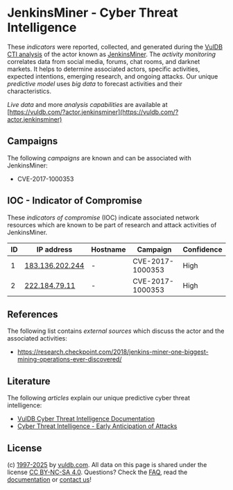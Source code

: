 # JenkinsMiner - Cyber Threat Intelligence

These _indicators_ were reported, collected, and generated during the [VulDB CTI analysis](https://vuldb.com/?kb.cti) of the actor known as [JenkinsMiner](https://vuldb.com/?actor.jenkinsminer). The _activity monitoring_ correlates data from social media, forums, chat rooms, and darknet markets. It helps to determine associated actors, specific activities, expected intentions, emerging research, and ongoing attacks. Our unique _predictive model_ uses _big data_ to forecast activities and their characteristics.

_Live data_ and more _analysis capabilities_ are available at [https://vuldb.com/?actor.jenkinsminer](https://vuldb.com/?actor.jenkinsminer)

## Campaigns

The following _campaigns_ are known and can be associated with JenkinsMiner:

* CVE-2017-1000353

## IOC - Indicator of Compromise

These _indicators of compromise_ (IOC) indicate associated network resources which are known to be part of research and attack activities of JenkinsMiner.

ID | IP address | Hostname | Campaign | Confidence
-- | ---------- | -------- | -------- | ----------
1 | [183.136.202.244](https://vuldb.com/?ip.183.136.202.244) | - | CVE-2017-1000353 | High
2 | [222.184.79.11](https://vuldb.com/?ip.222.184.79.11) | - | CVE-2017-1000353 | High

## References

The following list contains _external sources_ which discuss the actor and the associated activities:

* https://research.checkpoint.com/2018/jenkins-miner-one-biggest-mining-operations-ever-discovered/

## Literature

The following _articles_ explain our unique predictive cyber threat intelligence:

* [VulDB Cyber Threat Intelligence Documentation](https://vuldb.com/?kb.cti)
* [Cyber Threat Intelligence - Early Anticipation of Attacks](https://www.scip.ch/en/?labs.20201022)

## License

(c) [1997-2025](https://vuldb.com/?kb.changelog) by [vuldb.com](https://vuldb.com/?kb.about). All data on this page is shared under the license [CC BY-NC-SA 4.0](https://creativecommons.org/licenses/by-nc-sa/4.0/). Questions? Check the [FAQ](https://vuldb.com/?kb.faq), read the [documentation](https://vuldb.com/?kb) or [contact us](https://vuldb.com/?contact)!
